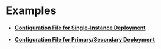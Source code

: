 # Examples<a name="EN-US_TOPIC_0251900902"></a>

-   **[Configuration File for Single-Instance Deployment](configuration-file-for-single-instance-deployment.md)**  

-   **[Configuration File for Primary/Secondary Deployment](configuration-file-for-primary-secondary-deployment.md)**  


